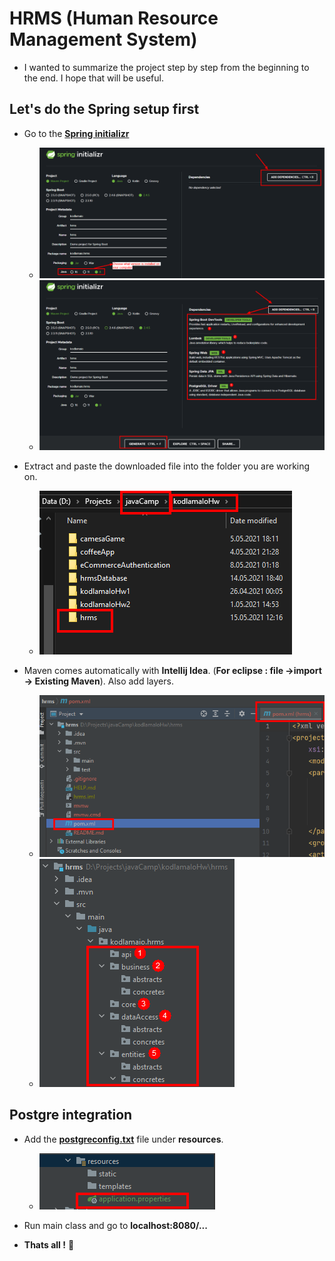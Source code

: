  # **HRMS (Human Resource Management System)** 

 - I wanted to summarize the project step by step from the beginning to the end. I hope that will be useful.

  ## Let's do the **Spring** setup first

 - Go to the [**Spring initializr**](https://start.spring.io/)
   
     - <img src="assets/spring1.png">
   
     - <img src="assets/spring2.png">

 - Extract and paste the downloaded file into the folder you are working on.
   
    - <img src="assets/generate.png">
    
 - Maven comes automatically with **Intellij Idea**. (**For eclipse : file ->import -> Existing Maven**). Also add layers. 

    - <img src="assets/mavenpic.png">
      
    - <img src="assets/layers.png">
    
  ## Postgre integration

 - Add the [**postgreconfig.txt**](https://github.com/engindemirog/Northwind-Database-Script-for-Postgre-Sql/blob/master/postgreconfig.txt) file under **resources**.

    - <img src="assets/postgre.png">
   
 -  Run main class and go to **localhost:8080/...**
 -  **Thats all !** 🤞




 